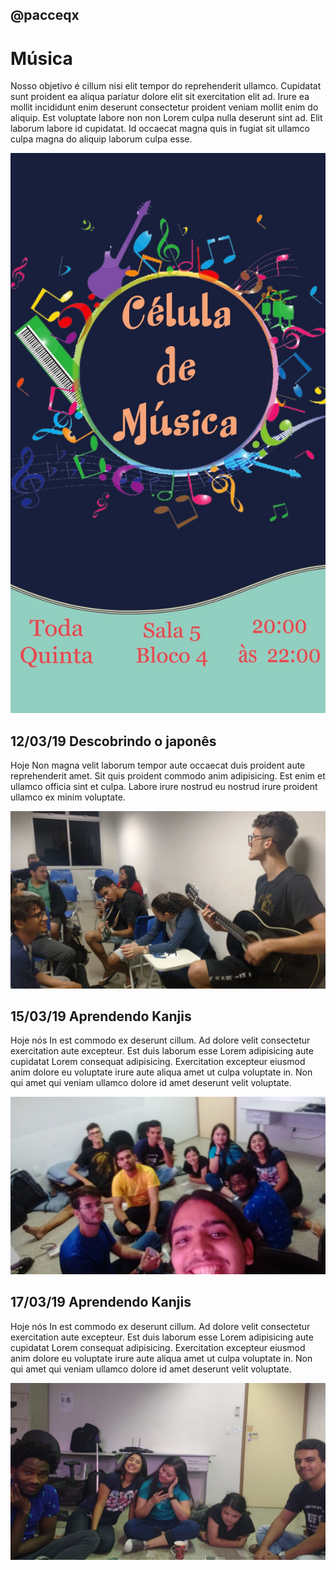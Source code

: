 ## @pacceqx
# Música

Nosso objetivo é cillum nisi elit tempor do reprehenderit ullamco. Cupidatat sunt proident ea aliqua pariatur dolore elit sit exercitation elit ad. Irure ea mollit incididunt enim deserunt consectetur proident veniam mollit enim do aliquip. Est voluptate labore non non Lorem culpa nulla deserunt sint ad. Elit laborum labore id cupidatat. Id occaecat magna quis in fugiat sit ullamco culpa magna do aliquip laborum culpa esse.

![](capa.jpg)

## 12/03/19 Descobrindo o japonês

Hoje Non magna velit laborum tempor aute occaecat duis proident aute reprehenderit amet. Sit quis proident commodo anim adipisicing. Est enim et ullamco officia sint et culpa. Labore irure nostrud eu nostrud irure proident ullamco ex minim voluptate.

![](19-03-14_celula_musica.jpeg)

## 15/03/19 Aprendendo Kanjis

Hoje nós In est commodo ex deserunt cillum. Ad dolore velit consectetur exercitation aute excepteur. Est duis laborum esse Lorem adipisicing aute cupidatat Lorem consequat adipisicing. Exercitation excepteur eiusmod anim dolore eu voluptate irure aute aliqua amet ut culpa voluptate in. Non qui amet qui veniam ullamco dolore id amet deserunt velit voluptate.

![](19-03-13_interacao_josman.jpeg)

## 17/03/19 Aprendendo Kanjis

Hoje nós In est commodo ex deserunt cillum. Ad dolore velit consectetur exercitation aute excepteur. Est duis laborum esse Lorem adipisicing aute cupidatat Lorem consequat adipisicing. Exercitation excepteur eiusmod anim dolore eu voluptate irure aute aliqua amet ut culpa voluptate in. Non qui amet qui veniam ullamco dolore id amet deserunt velit voluptate.

![](19-03-13_interacao_josman2.jpeg)